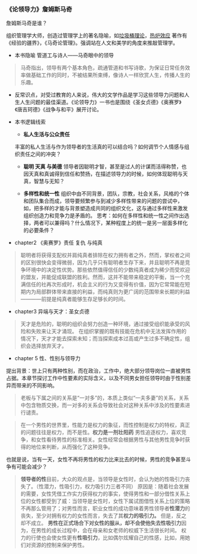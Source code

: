 ### 《论领导力》詹姆斯马奇

詹姆斯马奇是谁？

组织管理学大师，创造过管理学上的著名隐喻，如[垃圾桶理论](https://baike.baidu.com/item/%E5%9E%83%E5%9C%BE%E6%A1%B6%E7%90%86%E8%AE%BA)，[热炉效应]()
著作有《经验的疆界》，《马奇论管理》。强调站在人文和美学的角度来推敲管理学。

* 本书隐喻
管道工与诗人——马奇眼中的领导
>马奇指出，领导有两个基本角色，疏通管道和书写诗歌，为保证日常任务效率做基础工作的同时，不被结果所束缚，像诗人一样欣赏人生，传播人生的乐趣。


* 反常识点，对受过教育的人来说，伟大的文学作品是学习这些领导力问题和人生人生问题的最佳渠道。《论领导力》一书也是围绕《圣女贞德》《奥赛罗》《唐吉珂德》《战争与和平》展开讨论。

* 本书逻辑线索
   * **私人生活与公众责任**
   
   丰富的私人生活与作为领导者的生活真的可以结合吗？如何调节个人情感与组织责任之间的冲突？
   
   * **聪明 天真 与美德** 
   领导者因聪明才智，甚至是过人的计谋而活得称赞，也因天真和真诚得到信任和赞扬，在描述领导力的时候，如何体现聪明与天真，智慧与无知？
   
   * **多样性和统一性**
   组织中由不同背景，团队，宗教，社会关系，风格的个体和团队集合而成，领导要频繁参与到减少多样性带来的问题的尝试中，如，把多样的才能与背景塑造成共同的组织文化，这与通过多样性来激发组织创造力和竞争力是矛盾的。
   思考：如何在多样性和统一性之间作出选择，两者可以兼得吗？什么情况下，某种程度上的统一是另一层面多样化的必要条件？
   
* chapter2 《奥赛罗》责任 复仇 与纯真
> 聪明者将获得支配权并肩纯真者排除在权力拥有者之外，然而，掌权者之间的区别很快会变得微弱，因为几乎只有聪明者生存下来，并且聪明不再是竞争环境中的决定性优势。那些依然值得信任的少数纯真者成为稀少而受欢迎的盟友，并能促成联盟的胜利。然而，这并不能带来稳定的平衡，当一个充满信任的社再次形成时，机会主义的行为又变得有价值，因为它常常能在短期内为局部群体带来直接的利益，而纯真则为更广阔的范围带来长期的利益————前提是纯真者能够生存足够长的时间。
* chapter3 异端与天才：圣女贞德
> 天才是危险的，聪明的组织会努力创造一种环境，通过接受组织能承受的风险和失败来让天才涌现。
> 在组织掌握的既有技能在危机中无法发挥作用的情况下，天才才能去探索未知；而当探索成本过高或产生过多不确定性，组织会选择放弃天才。
 * chapter 5 
 性、性别与领导力
 
提出背景：世上只有两种性别，而在政治，工作中，绝大部分领导岗位一直被男性占据。本章节探讨工作中性要素的实际含义，以及不同男女担任领导时由于性别差异而带来的不同影响。
> 老板与下属之间的关系是“一对多”的，本质上类似“一夫多妻”的关系，关系中包含物质交换，而一对多的关系会导致社会对这种关系中涉及的性要素进行谴责。

> 在一个男性的世界里，性能力是权力的象征，而性控制是权力的特权，真正的问题往往是权力，而不是性。**权力是一剂壮阳药**
> 男性追逐权力，喜欢竞争，和女性看待男性的标准相关。女性经常会根据男性与其他男性竞争时获得的地位来判断，从而强化了这种竞争。

也就是说，当有一天，女性不再将男性的权力比来比去的时候，男性的竞争甚至斗争有可能会减少？


> **领导者的性**目前，大众的观点是，当领导是女性时，会认为她的性吸引力丧失了。（性潜力，性吸引力，权力吸引力三者不同）
原因是：随着社会发展的需要，女性凭借工作实力获得权力的事实，使得男性和一部分借性关系上位的女性都受到了威：当领导是女性时，女性下属试图借性关系上位的策略不再那么管用了；对男性而言，职业女性的成功意味着男性领导者**性潜力**的丧失，至少对拥有权力的女性而言，失去了其**权力的吸引力。**
但是，反之却不成立。
> **男性在正式场合下对女性的服从，却不会使他失去性吸引力**因为，在男性的成长过程中，会在母亲和女老师的权威下生活很长时间。
> 权力的行使也会使女性更有**性吸引力**，比如偶尔炫耀自己的性感，比如，用她们对资源的控制来保护男性。

